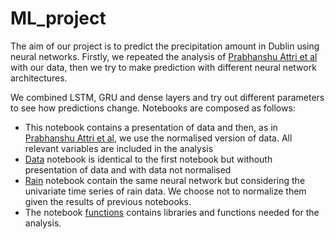 # ML_project

The aim of our project is to predict the precipitation amount in Dublin using neural networks. 
Firstly, we repeated the analysis of [Prabhanshu Attri et al](https://keras.io/examples/timeseries/timeseries_weather_forecasting/) with our data, then we try to make prediction with different neural network architectures.

We combined LSTM, GRU and dense layers and try out different parameters to see how predictions change.
Notebooks are composed as follows:
 - This notebook contains a presentation of data and then, as in [Prabhanshu Attri et al](https://keras.io/examples/timeseries/timeseries_weather_forecasting/), we use the normalised version of data. All relevant variables are included in the analysis
 - [Data](./notebooks/Data.ipynb) notebook is identical to the first notebook but withouth presentation of data and with data not normalised
 - [Rain](./notebooks/Rain.ipynb) notebook contain the same neural network but considering the univariate time series of rain data. We choose not to normalize them given the results of previous notebooks.
 - The notebook [functions](./notebooks/functions.ipynb) contains libraries and functions needed for the analysis.
